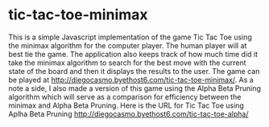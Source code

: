 tic-tac-toe-minimax
===================

This is a simple Javascript implementation of the game Tic Tac Toe using the minimax algorithm for the computer player. The human player will at best tie the game. The application also keeps track of how much time did it take the minimax algorithm to search for the best move with the current state of the board and then it displays the results to the user. The game can be played at http://diegocasmo.byethost6.com/tic-tac-toe-minimax/.
As a note a side, I also made a version of this game using the Alpha Beta Pruning algorithm which will serve as a comparison for efficiency between the minimax and Alpha Beta Pruning. Here is the URL for Tic Tac Toe using Aplha Beta Pruning http://diegocasmo.byethost6.com/tic-tac-toe-alpha/
